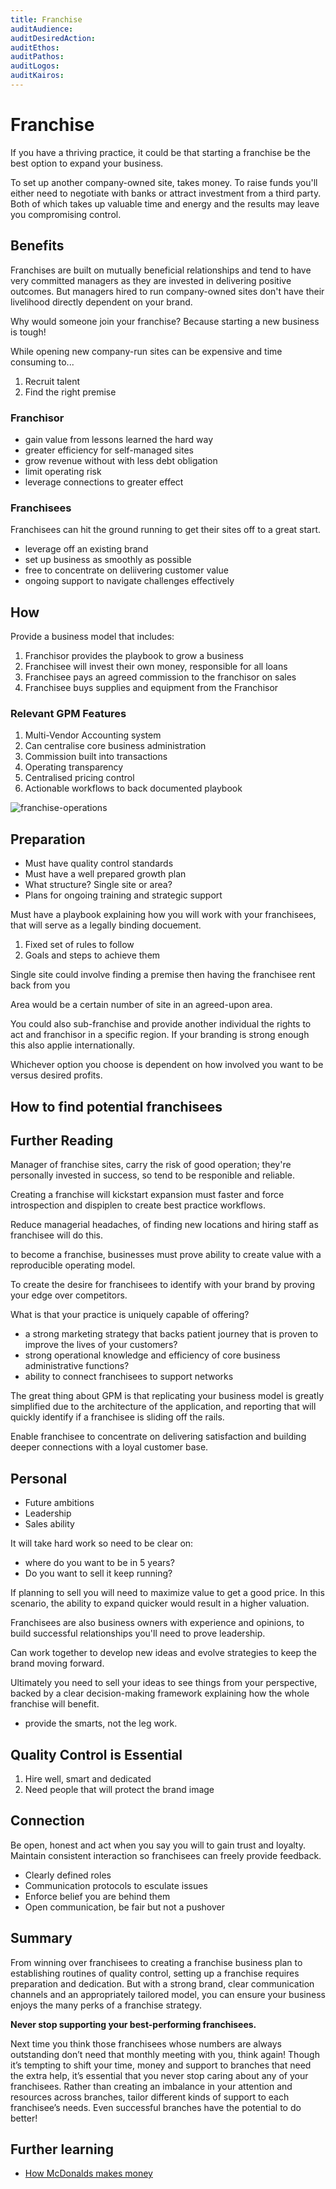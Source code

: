 ```yaml
---
title: Franchise
auditAudience:
auditDesiredAction:
auditEthos:
auditPathos:
auditLogos:
auditKairos:
---
```


# Franchise

If you have a thriving practice, it could be that starting a franchise be the best option to expand your business.

To set up another company-owned site, takes money. To raise funds you'll either need to negotiate with banks or attract investment from a third party. Both of which takes up valuable time and energy and the results may leave you compromising control.

## Benefits

Franchises are built on mutually beneficial relationships and tend to have very committed managers as they are invested in delivering positive outcomes. But managers hired to run company-owned sites don't have their livelihood directly dependent on your brand.

Why would someone join your franchise? Because starting a new business is tough!

While opening new company-run sites can be expensive and time consuming to...

1. Recruit talent
2. Find the right premise

### Franchisor

- gain value from lessons learned the hard way
- greater efficiency for self-managed sites
- grow revenue without with less debt obligation
- limit operating risk
- leverage connections to greater effect

### Franchisees

Franchisees can hit the ground running to get their sites off to a great start.

- leverage off an existing brand
- set up business as smoothly as possible
- free to concentrate on deliivering customer value
- ongoing support to navigate challenges effectively

## How

Provide a business model that includes:

1. Franchisor provides the playbook to grow a business
2. Franchisee will invest their own money, responsible for all loans
3. Franchisee pays an agreed commission to the franchisor on sales
4. Franchisee buys supplies and equipment from the Franchisor

### Relevant GPM Features

1. Multi-Vendor Accounting system
2. Can centralise core business administration
3. Commission built into transactions
4. Operating transparency
5. Centralised pricing control
6. Actionable workflows to back documented playbook

![franchise-operations](https://drive.google.com/uc?id=1aNDqO1QCUpHTymX95FcU7FzFJSKYw1EU)

## Preparation

- Must have quality control standards
- Must have a well prepared growth plan
- What structure? Single site or area?
- Plans for ongoing training and strategic support

Must have a playbook explaining how you will work with your franchisees, that will serve as a legally binding docuement.

1. Fixed set of rules to follow
2. Goals and steps to achieve them

Single site could involve finding a premise then having the franchisee rent back from you

Area would be a certain number of site in an agreed-upon area.

You could also sub-franchise and provide another individual the rights to act and franchisor in a specific region. If your branding is strong enough this also applie internationally.

Whichever option you choose is dependent on how involved you want to be versus desired profits.

## How to find potential franchisees

## Further Reading

Manager of franchise sites, carry the risk of good operation; they're personally invested in success, so tend to be responible and reliable.

Creating a franchise will kickstart expansion must faster and force introspection and dispiplen to create best practice workflows.

Reduce managerial headaches, of finding new locations and hiring staff as franchisee will do this.

to become a franchise, businesses must prove ability to create value with a reproducible operating model.

To create the desire for franchisees to identify with your brand by proving your edge over competitors.

What is that your practice is uniquely capable of offering?

- a strong marketing strategy that backs patient journey that is proven to improve the lives of your customers?
- strong operational knowledge and efficiency of core business administrative functions?
- ability to connect franchisees to support networks

The great thing about GPM is that replicating your business model is greatly simplified due to the architecture of the application, and reporting that will quickly identify if a franchisee is sliding off the rails.

Enable franchisee to concentrate on delivering satisfaction and building deeper connections with a loyal customer base.

## Personal

- Future ambitions
- Leadership
- Sales ability

It will take hard work so need to be clear on:

- where do you want to be in 5 years?
- Do you want to sell it keep running?

If planning to sell you will need to maximize value to get a good price. In this scenario, the ability to expand quicker would result in a higher valuation.

Franchisees are also business owners with experience and opinions, to build successful relationships you'll need to prove leadership.

Can work together to develop new ideas and evolve strategies to keep the brand moving forward.

Ultimately you need to sell your ideas to see things from your perspective, backed by a clear decision-making framework explaining how the whole franchise will benefit.

- provide the smarts, not the leg work.

## Quality Control is Essential

1. Hire well, smart and dedicated
2. Need people that will protect the brand image

## Connection

Be open, honest and act when you say you will to gain trust and loyalty. Maintain consistent interaction so franchisees can freely provide feedback.

- Clearly defined roles
- Communication protocols to esculate issues
- Enforce belief you are behind them
- Open communication, be fair but not a pushover

## Summary

From winning over franchisees to creating a franchise business plan to establishing routines of quality control, setting up a franchise requires preparation and dedication. But with a strong brand, clear communication channels and an appropriately tailored model, you can ensure your business enjoys the many perks of a franchise strategy.

**Never stop supporting your best-performing franchisees.**

Next time you think those franchisees whose numbers are always outstanding don’t need that monthly meeting with you, think again! Though it’s tempting to shift your time, money and support to branches that need the extra help, it’s essential that you never stop caring about any of your franchisees. Rather than creating an imbalance in your attention and resources across branches, tailor different kinds of support to each franchisee’s needs. Even successful branches have the potential to do better!

## Further learning

- [How McDonalds makes money](https://www.investopedia.com/articles/markets/032015/how-mcdonalds-makes-its-money-mcd.asp)
